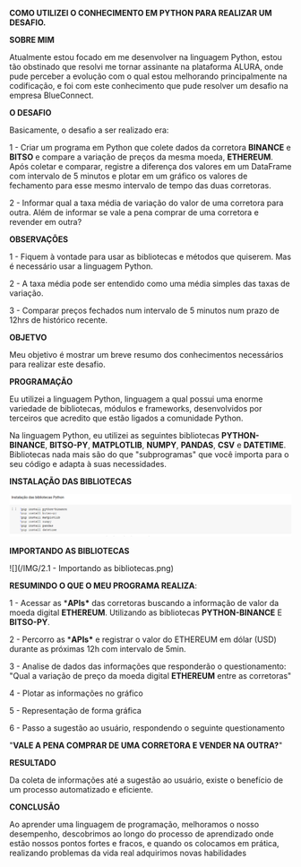 **COMO UTILIZEI O CONHECIMENTO EM PYTHON PARA REALIZAR UM DESAFIO.**

 

**SOBRE MIM**

Atualmente estou focado em me desenvolver na linguagem Python, estou tão obstinado que resolvi me tornar assinante na plataforma ALURA, onde pude perceber a evolução com o qual estou melhorando principalmente na codificação, e foi com este conhecimento que pude resolver um desafio na empresa BlueConnect.

**O DESAFIO**

Basicamente, o desafio a ser realizado era:

1 - Criar um programa em Python que colete dados da corretora **BINANCE** e **BITSO** e compare a variação de preços da mesma moeda, **ETHEREUM**. Após coletar e comparar, registre a diferença dos valores em um DataFrame com intervalo de 5 minutos e plotar em um gráfico os valores de fechamento para esse mesmo intervalo de tempo das duas corretoras.

2 - Informar qual a taxa média de variação do valor de uma corretora para outra. Além de informar se vale a pena comprar de uma corretora e revender em outra?

**OBSERVAÇÕES**

1 - Fiquem à vontade para usar as bibliotecas e métodos que quiserem. Mas é necessário usar a linguagem Python.

2 - A taxa média pode ser entendido como uma média simples das taxas de variação.

3 - Comparar preços fechados num intervalo de 5 minutos num prazo de 12hrs de histórico recente.

**OBJETVO**

Meu objetivo é mostrar um breve resumo dos conhecimentos necessários para realizar este desafio.

**PROGRAMAÇÃO**

Eu utilizei a linguagem Python, linguagem a qual possui uma enorme variedade de bibliotecas, módulos e frameworks, desenvolvidos por terceiros que acredito que estão ligados a comunidade Python.

Na linguagem Python, eu utilizei as seguintes bibliotecas **PYTHON-BINANCE**, **BITSO-PY**, **MATPLOTLIB**, **NUMPY**, **PANDAS**, **CSV** e **DATETIME**. Bibliotecas nada mais são do que "subprogramas" que você importa para o seu código e adapta à suas necessidades.

**INSTALAÇÃO DAS BIBLIOTECAS**

<img src="/IMG/1 - Instalação da biblioteca.png" style="zoom:100%;" />

**IMPORTANDO AS BIBLIOTECAS**

![](/IMG/2.1 - Importando as bibliotecas.png)



**RESUMINDO O QUE O MEU PROGRAMA REALIZA**:

1 - Acessar as ***APIs\*** das corretoras buscando a informação de valor da moeda digital **ETHEREUM**. Utilizando as bibliotecas **PYTHON-BINANCE** E **BITSO-PY**.

2 - Percorro as ***APIs\*** e registrar o valor do ETHEREUM em dólar (USD) durante as próximas 12h com intervalo de 5min.

3 - Analise de dados das informações que responderão o questionamento: "Qual a variação de preço da moeda digital **ETHEREUM** entre as corretoras" 

4 - Plotar as informações no gráfico

5 - Representação de forma gráfica

6 - Passo a sugestão ao usuário, respondendo o seguinte questionamento 

"**VALE A PENA COMPRAR DE UMA CORRETORA E VENDER NA OUTRA?**" 

 

**RESULTADO** 

Da coleta de informações até a sugestão ao usuário, existe o benefício de um processo automatizado e eficiente. 

 

**CONCLUSÃO**

Ao aprender uma linguagem de programação, melhoramos o nosso desempenho, descobrimos ao longo do processo de aprendizado onde estão nossos pontos fortes e fracos, e quando os colocamos em prática, realizando problemas da vida real adquirimos novas habilidades  


